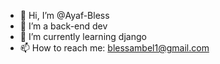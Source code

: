 - 👋 Hi, I’m @Ayaf-Bless
- 👀 I’m a back-end dev
- 🌱 I’m currently learning django
- 📫 How to reach me: blessambel1@gmail.com 

<!---
Ayaf-Bless/Ayaf-Bless is a ✨ special ✨ repository because its `README.md` (this file) appears on your GitHub profile.
You can click the Preview link to take a look at your changes.
--->
